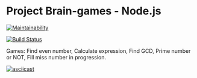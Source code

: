 # Project Brain-games - Node.js

[![Maintainability](https://api.codeclimate.com/v1/badges/5e9842a53840423adaf4/maintainability)](https://codeclimate.com/github/pravdorin/backend-project-lvl1/maintainability)

[![Build Status](https://travis-ci.org/pravdorin/backend-project-lvl1.svg?branch=master)](https://travis-ci.org/pravdorin/backend-project-lvl1)

Games: Find even number, Calculate expression, Find GCD, Prime number or NOT, Fill miss number in progression.

[![asciicast](https://asciinema.org/a/7RJlYpZSDIjTRfLyx0yZIk2Nl.svg)](https://asciinema.org/a/7RJlYpZSDIjTRfLyx0yZIk2Nl)
